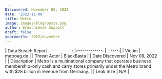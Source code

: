 ```yaml
---
Discovered: November 08, 2022
date: '2022-11-08'
title: Metro
image: images/blog/Basta.png
author: Breachsense Support
draft: false
yearmonths: 2022/november
---
```



| Data Breach Report
------------:     |:-------------:    | :-----:|
| Victim      | metroag.de      | 
| Threat Actor      | BlackBasta      | 
| Date Discovered      | Nov 08, 2022      | 
| Description      | Metro is a multinational company that operates business membership-only cash and carry stores primarily under the Metro brand with $28 billion in revenue from Germany.      | 
| Leak Size      | N/A      | 

